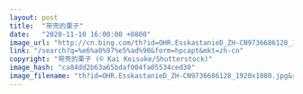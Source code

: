 ```yaml
---
layout: post
title:  "带壳的栗子"
date:   "2020-11-10 16:00:00 +0800"
image_url: "http://cn.bing.com/th?id=OHR.EsskastanieD_ZH-CN9736686128_1920x1080.jpg&rf=LaDigue_1920x1080.jpg&pid=hp"
link: "/search?q=%e6%a0%97%e5%ad%90&form=hpcapt&mkt=zh-cn"
copyright: "带壳的栗子 (© Kai Keisuke/Shutterstock)"
image_hash: "ca84dd2b63a65bdaf004fa05534ced30"
image_filename: "th?id=OHR.EsskastanieD_ZH-CN9736686128_1920x1080.jpg&rf=LaDigue_1920x1080.jpg&pid=hp"
---
```

